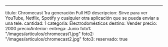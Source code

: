 ---
titulo: Chromecast 1ra generación Full HD
descripcion: Sirve para ver YouTube, Netflix, Spotify y cualquier otra aplicación
  que se pueda enviar a una tele.
cantidad: 1
categoria: Electrodomésticos
destino: Vender
precio: 2000
precioAnterior:
entrega: Junio
foto1: "/images/articulos/chromecast1.jpg"
foto2: "/images/articulos/chromecast2.jpg"
foto3:
reservado: true
